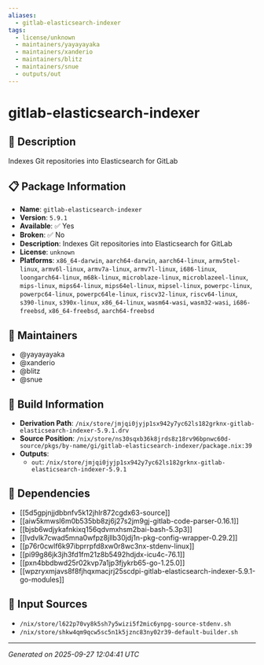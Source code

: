 ```yaml
---
aliases:
  - gitlab-elasticsearch-indexer
tags:
  - license/unknown
  - maintainers/yayayayaka
  - maintainers/xanderio
  - maintainers/blitz
  - maintainers/snue
  - outputs/out
---
```


# gitlab-elasticsearch-indexer

## 📝 Description

Indexes Git repositories into Elasticsearch for GitLab

## 📋 Package Information

- **Name**: `gitlab-elasticsearch-indexer`
- **Version**: `5.9.1`
- **Available**: ✅ Yes
- **Broken**: ✅ No
- **Description**: Indexes Git repositories into Elasticsearch for GitLab
- **License**: `unknown`
- **Platforms**: `x86_64-darwin`, `aarch64-darwin`, `aarch64-linux`, `armv5tel-linux`, `armv6l-linux`, `armv7a-linux`, `armv7l-linux`, `i686-linux`, `loongarch64-linux`, `m68k-linux`, `microblaze-linux`, `microblazeel-linux`, `mips-linux`, `mips64-linux`, `mips64el-linux`, `mipsel-linux`, `powerpc-linux`, `powerpc64-linux`, `powerpc64le-linux`, `riscv32-linux`, `riscv64-linux`, `s390-linux`, `s390x-linux`, `x86_64-linux`, `wasm64-wasi`, `wasm32-wasi`, `i686-freebsd`, `x86_64-freebsd`, `aarch64-freebsd`
## 👥 Maintainers

- @yayayayaka
- @xanderio
- @blitz
- @snue


## 🔧 Build Information

- **Derivation Path**: `/nix/store/jmjqi0jyjp1sx942y7yc62ls182grknx-gitlab-elasticsearch-indexer-5.9.1.drv`
- **Source Position**: `/nix/store/ns30sqxb36k8jrds8z18rv96bpnwc60d-source/pkgs/by-name/gi/gitlab-elasticsearch-indexer/package.nix:39`
- **Outputs**:
  - `out`:  `/nix/store/jmjqi0jyjp1sx942y7yc62ls182grknx-gitlab-elasticsearch-indexer-5.9.1`

## 🔗 Dependencies

- [[5d5gpjnjjdbbnfv5k12jhlr872cgdx63-source]]
- [[aiw5kmwsl6m0b535bb8zj6j27s2jm9gj-gitlab-code-parser-0.16.1]]
- [[bjsb6wdjykafnkixq156qdvmxhsm2bai-bash-5.3p3]]
- [[lvdvlk7cwad5mna0wfpz8jllb30jdj1n-pkg-config-wrapper-0.29.2]]
- [[p76r0cwlf6k97ibprrpfd8xw0r8wc3nx-stdenv-linux]]
- [[pi99g86jk3jh3fd1fm21z8b5492hdjdx-icu4c-76.1]]
- [[pxn4bbdbwd25r02kvp7a1jp3fjykrb65-go-1.25.0]]
- [[wpzryxmjavs8f8fjhqxmacjrj25scdpi-gitlab-elasticsearch-indexer-5.9.1-go-modules]]

## 📁 Input Sources

- `/nix/store/l622p70vy8k5sh7y5wizi5f2mic6ynpg-source-stdenv.sh`
- `/nix/store/shkw4qm9qcw5sc5n1k5jznc83ny02r39-default-builder.sh`

---
*Generated on 2025-09-27 12:04:41 UTC*
